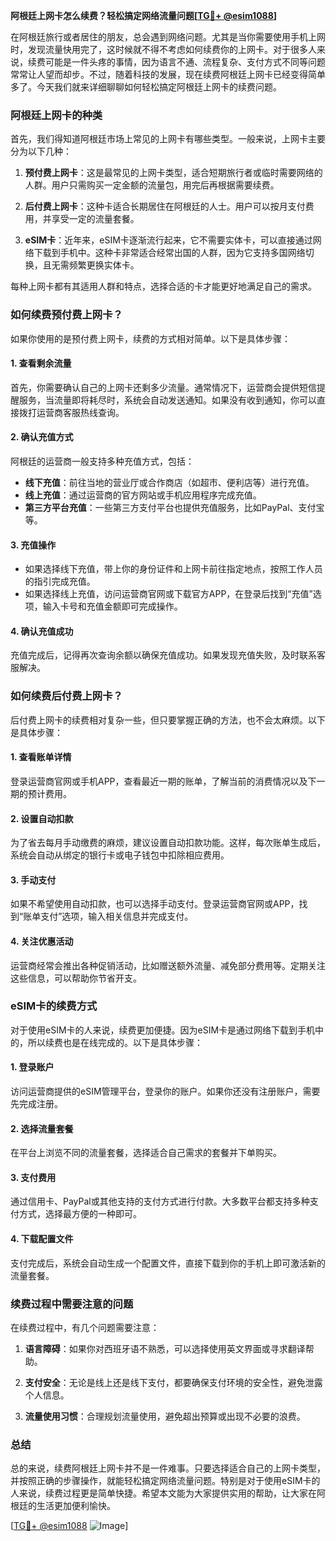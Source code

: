 **阿根廷上网卡怎么续费？轻松搞定网络流量问题[[TG💪+ @esim1088](https://t.me/s/esim1088)]**

在阿根廷旅行或者居住的朋友，总会遇到网络问题。尤其是当你需要使用手机上网时，发现流量快用完了，这时候就不得不考虑如何续费你的上网卡。对于很多人来说，续费可能是一件头疼的事情，因为语言不通、流程复杂、支付方式不同等问题常常让人望而却步。不过，随着科技的发展，现在续费阿根廷上网卡已经变得简单多了。今天我们就来详细聊聊如何轻松搞定阿根廷上网卡的续费问题。

### 阿根廷上网卡的种类

首先，我们得知道阿根廷市场上常见的上网卡有哪些类型。一般来说，上网卡主要分为以下几种：

1. **预付费上网卡**：这是最常见的上网卡类型，适合短期旅行者或临时需要网络的人群。用户只需购买一定金额的流量包，用完后再根据需要续费。
   
2. **后付费上网卡**：这种卡适合长期居住在阿根廷的人士。用户可以按月支付费用，并享受一定的流量套餐。

3. **eSIM卡**：近年来，eSIM卡逐渐流行起来，它不需要实体卡，可以直接通过网络下载到手机中。这种卡非常适合经常出国的人群，因为它支持多国网络切换，且无需频繁更换实体卡。

每种上网卡都有其适用人群和特点，选择合适的卡才能更好地满足自己的需求。

### 如何续费预付费上网卡？

如果你使用的是预付费上网卡，续费的方式相对简单。以下是具体步骤：

#### 1. 查看剩余流量
首先，你需要确认自己的上网卡还剩多少流量。通常情况下，运营商会提供短信提醒服务，当流量即将耗尽时，系统会自动发送通知。如果没有收到通知，你可以直接拨打运营商客服热线查询。

#### 2. 确认充值方式
阿根廷的运营商一般支持多种充值方式，包括：
- **线下充值**：前往当地的营业厅或合作商店（如超市、便利店等）进行充值。
- **线上充值**：通过运营商的官方网站或手机应用程序完成充值。
- **第三方平台充值**：一些第三方支付平台也提供充值服务，比如PayPal、支付宝等。

#### 3. 充值操作
- 如果选择线下充值，带上你的身份证件和上网卡前往指定地点，按照工作人员的指引完成充值。
- 如果选择线上充值，访问运营商官网或下载官方APP，在登录后找到“充值”选项，输入卡号和充值金额即可完成操作。

#### 4. 确认充值成功
充值完成后，记得再次查询余额以确保充值成功。如果发现充值失败，及时联系客服解决。

### 如何续费后付费上网卡？

后付费上网卡的续费相对复杂一些，但只要掌握正确的方法，也不会太麻烦。以下是具体步骤：

#### 1. 查看账单详情
登录运营商官网或手机APP，查看最近一期的账单，了解当前的消费情况以及下一期的预计费用。

#### 2. 设置自动扣款
为了省去每月手动缴费的麻烦，建议设置自动扣款功能。这样，每次账单生成后，系统会自动从绑定的银行卡或电子钱包中扣除相应费用。

#### 3. 手动支付
如果不希望使用自动扣款，也可以选择手动支付。登录运营商官网或APP，找到“账单支付”选项，输入相关信息并完成支付。

#### 4. 关注优惠活动
运营商经常会推出各种促销活动，比如赠送额外流量、减免部分费用等。定期关注这些信息，可以帮助你节省开支。

### eSIM卡的续费方式

对于使用eSIM卡的人来说，续费更加便捷。因为eSIM卡是通过网络下载到手机中的，所以续费也是在线完成的。以下是具体步骤：

#### 1. 登录账户
访问运营商提供的eSIM管理平台，登录你的账户。如果你还没有注册账户，需要先完成注册。

#### 2. 选择流量套餐
在平台上浏览不同的流量套餐，选择适合自己需求的套餐并下单购买。

#### 3. 支付费用
通过信用卡、PayPal或其他支持的支付方式进行付款。大多数平台都支持多种支付方式，选择最方便的一种即可。

#### 4. 下载配置文件
支付完成后，系统会自动生成一个配置文件，直接下载到你的手机上即可激活新的流量套餐。

### 续费过程中需要注意的问题

在续费过程中，有几个问题需要注意：

1. **语言障碍**：如果你对西班牙语不熟悉，可以选择使用英文界面或寻求翻译帮助。
   
2. **支付安全**：无论是线上还是线下支付，都要确保支付环境的安全性，避免泄露个人信息。

3. **流量使用习惯**：合理规划流量使用，避免超出预算或出现不必要的浪费。

### 总结

总的来说，续费阿根廷上网卡并不是一件难事。只要选择适合自己的上网卡类型，并按照正确的步骤操作，就能轻松搞定网络流量问题。特别是对于使用eSIM卡的人来说，续费过程更是简单快捷。希望本文能为大家提供实用的帮助，让大家在阿根廷的生活更加便利愉快。

[[TG💪+ @esim1088](https://t.me/s/esim1088) ![Image](https://i.postimg.cc/4NQfJmqS/Snipaste-2025-05-13-00-14-12.png)]